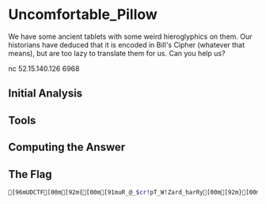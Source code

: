 # Uncomfortable_Pillow
We have some ancient tablets with some weird hieroglyphics on them. Our historians have deduced that it is encoded in Bill's Cipher (whatever that means), but are too lazy to translate them for us. Can you help us?

nc 52.15.140.126 6968

## Initial Analysis 



## Tools 



## Computing the Answer 



## The Flag 
```bash
[96mUDCTF[00m[92m{[00m[91muR_@_$cr!pT_W!Zard_harRy[00m[92m}[00m
```